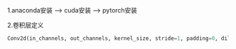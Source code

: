 1.anaconda安装 --> cuda安装 --> pytorch安装

2.卷积层定义

```py
Conv2d(in_channels, out_channels, kernel_size, stride=1, padding=0, dilation=1, groups=1, bias=True)
```

